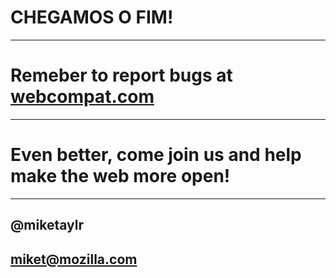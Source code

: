 # CHEGAMOS O FIM!

***

# Remeber to report bugs at <a href="https://webcompat.com">webcompat.com</a>

***

# Even better, come join us and help make the web more open!

***

## @miketaylr
## miket@mozilla.com
